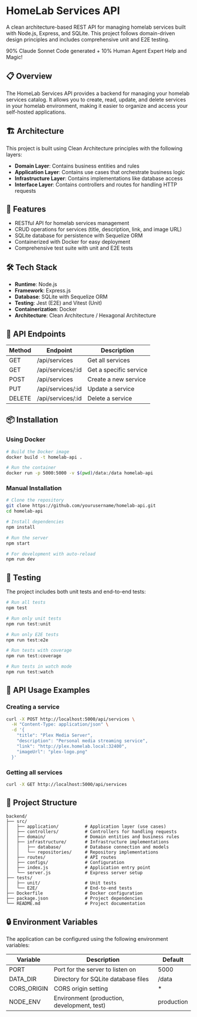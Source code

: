 # HomeLab Services API

A clean architecture-based REST API for managing homelab services built with Node.js, Express, and SQLite. This project follows domain-driven design principles and includes comprehensive unit and E2E testing.

90% Claude Sonnet Code generated + 10% Human Agent Expert Help and Magic!

## 📋 Overview

The HomeLab Services API provides a backend for managing your homelab services catalog. It allows you to create, read, update, and delete services in your homelab environment, making it easier to organize and access your self-hosted applications.

## 🏗️ Architecture

This project is built using Clean Architecture principles with the following layers:

- **Domain Layer**: Contains business entities and rules
- **Application Layer**: Contains use cases that orchestrate business logic
- **Infrastructure Layer**: Contains implementations like database access
- **Interface Layer**: Contains controllers and routes for handling HTTP requests

## 🚀 Features

- RESTful API for homelab services management
- CRUD operations for services (title, description, link, and image URL)
- SQLite database for persistence with Sequelize ORM
- Containerized with Docker for easy deployment
- Comprehensive test suite with unit and E2E tests

## 🛠️ Tech Stack

- **Runtime**: Node.js
- **Framework**: Express.js
- **Database**: SQLite with Sequelize ORM
- **Testing**: Jest (E2E) and Vitest (Unit)
- **Containerization**: Docker
- **Architecture**: Clean Architecture / Hexagonal Architecture

## 🔧 API Endpoints

| Method | Endpoint | Description |
|--------|----------|-------------|
| GET | /api/services | Get all services |
| GET | /api/services/:id | Get a specific service |
| POST | /api/services | Create a new service |
| PUT | /api/services/:id | Update a service |
| DELETE | /api/services/:id | Delete a service |

## 📦 Installation

### Using Docker

```bash
# Build the Docker image
docker build -t homelab-api .

# Run the container
docker run -p 5000:5000 -v $(pwd)/data:/data homelab-api
```

### Manual Installation

```bash
# Clone the repository
git clone https://github.com/yourusername/homelab-api.git
cd homelab-api

# Install dependencies
npm install

# Run the server
npm start

# For development with auto-reload
npm run dev
```

## 🧪 Testing

The project includes both unit tests and end-to-end tests:

```bash
# Run all tests
npm test

# Run only unit tests
npm run test:unit

# Run only E2E tests
npm run test:e2e

# Run tests with coverage
npm run test:coverage

# Run tests in watch mode
npm run test:watch
```

## 📝 API Usage Examples

### Creating a service

```bash
curl -X POST http://localhost:5000/api/services \
  -H "Content-Type: application/json" \
  -d '{
    "title": "Plex Media Server",
    "description": "Personal media streaming service",
    "link": "http://plex.homelab.local:32400",
    "imageUrl": "plex-logo.png"
  }'
```

### Getting all services

```bash
curl -X GET http://localhost:5000/api/services
```

## 📂 Project Structure

```
backend/
├── src/
│   ├── application/          # Application layer (use cases)
│   ├── controllers/          # Controllers for handling requests
│   ├── domain/               # Domain entities and business rules
│   ├── infrastructure/       # Infrastructure implementations
│   │   ├── database/         # Database connection and models
│   │   └── repositories/     # Repository implementations
│   ├── routes/               # API routes
│   ├── configs/              # Configuration
│   ├── index.js              # Application entry point
│   └── server.js             # Express server setup
├── tests/
│   ├── unit/                 # Unit tests
│   └── E2E/                  # End-to-end tests
├── Dockerfile                # Docker configuration
├── package.json              # Project dependencies
└── README.md                 # Project documentation
```

## 🔒 Environment Variables

The application can be configured using the following environment variables:

| Variable | Description | Default |
|----------|-------------|---------|
| PORT | Port for the server to listen on | 5000 |
| DATA_DIR | Directory for SQLite database files | /data |
| CORS_ORIGIN | CORS origin setting | * |
| NODE_ENV | Environment (production, development, test) | production |

